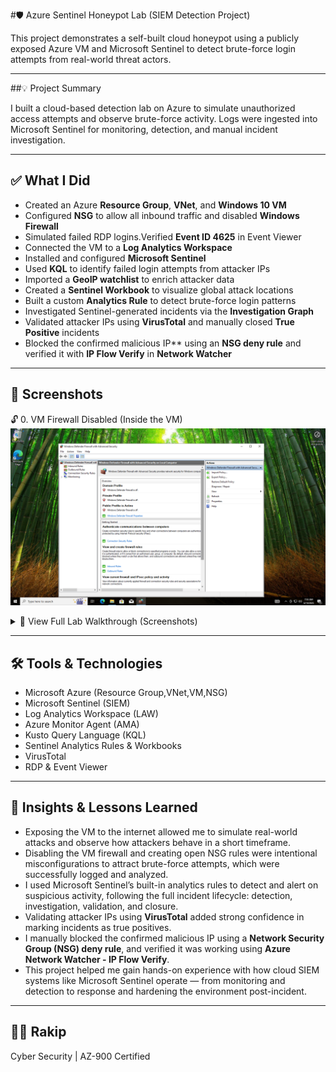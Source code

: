 #🛡️ Azure Sentinel Honeypot Lab (SIEM Detection Project)

This project demonstrates a self-built cloud honeypot using a publicly exposed Azure VM and Microsoft Sentinel to detect brute-force login attempts from real-world threat actors.

---

##💡 Project Summary

I built a cloud-based detection lab on Azure to simulate unauthorized access attempts and observe brute-force activity. Logs were ingested into Microsoft Sentinel for monitoring, detection, and manual incident investigation.

---

## ✅ What I Did

- Created an Azure **Resource Group**, **VNet**, and **Windows 10 VM**
- Configured **NSG** to allow all inbound traffic and disabled **Windows Firewall**
- Simulated failed RDP logins.Verified **Event ID 4625** in Event Viewer
- Connected the VM to a **Log Analytics Workspace**
- Installed and configured **Microsoft Sentinel**
- Used **KQL** to identify failed login attempts from attacker IPs
- Imported a **GeoIP watchlist** to enrich attacker data
- Created a **Sentinel Workbook** to visualize global attack locations
- Built a custom **Analytics Rule** to detect brute-force login patterns
- Investigated Sentinel-generated incidents via the **Investigation Graph**
- Validated attacker IPs using **VirusTotal** and manually closed **True Positive** incidents
- Blocked the confirmed malicious IP** using an **NSG deny rule** and verified it with **IP Flow Verify** in **Network Watcher**

---

## 📸 Screenshots 

🔓 0. VM Firewall Disabled (Inside the VM)
   ![Firewall Off](images/VM-FirewallsOff.png)

<details>
<summary>🔎 View Full Lab Walkthrough (Screenshots)</summary>
   

🔓 1. NSG Rule - Exposing VM to Inbound Traffic
    ![NSG Rule](images/NSG-Rule.png)
    
📊 2. KQL Query to Detect Failed Logins + GeoIP Lookup
    ![KQL Query + GeoIP](images/Logs-KQL-geo-search.png)

🌍 3. Global Attack Map - Brute Force Sources
   ![Geo Map](images/geo-map.png)

🚨 4.Logic App Automation Flow (Incident Trigger → Email)
    ![Logic App Designer](images/EmailOnBruteForceIncident(LogicApp).png)

🔧 5.Incident Email Alert (From Logic App)
   ![Email Alert](images/incident-email-alert.png)

🧠 6.Sentinel Generating Multiple Brute Force Incidents
   ![Incidents List](images/incidents.png)

🕵️‍♂️ 7. Sentinel Incident Graph - Attack Entity Mapping
    ![Investigation Graph](images/investigation_graph.png)

🌐 8. Attacker Entity Investigation (IP Profile in Sentinel)
    ![Entity Details](images/investigation.png)

🧪 9. Verifying Attacker IP via VirusTotal
   ![VirusTotal Scan](images/virus_total.png)

✅ 10. Confirmed True Positive + Closed Incident
   ![Closed Incident](images/incident_closed.png)

🚫 11. Manual NSG Rule to Block Malicious IP  
   ![NSG Deny Rule](images/NSG-DenyMaliciousIP.png)

🧪 12. IP Flow Verification – Deny Rule Working  
   ![Flow Verify Denied](images/VerifyMaliciousIP-Denied.png)

   
</details>

---

## 🛠️ Tools & Technologies

- Microsoft Azure (Resource Group,VNet,VM,NSG)
- Microsoft Sentinel (SIEM)
- Log Analytics Workspace (LAW)
- Azure Monitor Agent (AMA)
- Kusto Query Language (KQL)
- Sentinel Analytics Rules & Workbooks
- VirusTotal
- RDP & Event Viewer

---

## 🧠 Insights & Lessons Learned

- Exposing the VM to the internet allowed me to simulate real-world attacks and observe how attackers behave in a short timeframe.
- Disabling the VM firewall and creating open NSG rules were intentional misconfigurations to attract brute-force attempts, which were successfully logged and analyzed.
- I used Microsoft Sentinel’s built-in analytics rules to detect and alert on suspicious activity, following the full incident lifecycle: detection, investigation, validation, and closure.
- Validating attacker IPs using **VirusTotal** added strong confidence in marking incidents as true positives.
- I manually blocked the confirmed malicious IP using a **Network Security Group (NSG) deny rule**, and verified it was working using **Azure Network Watcher - IP Flow Verify**.
- This project helped me gain hands-on experience with how cloud SIEM systems like Microsoft Sentinel operate — from monitoring and detection to response and hardening the environment post-incident.

---

## 🙋‍♂️ Rakip
 
Cyber Security | AZ-900 Certified   
  
<!--📫 [LinkedIn] | [GitHub] -->
